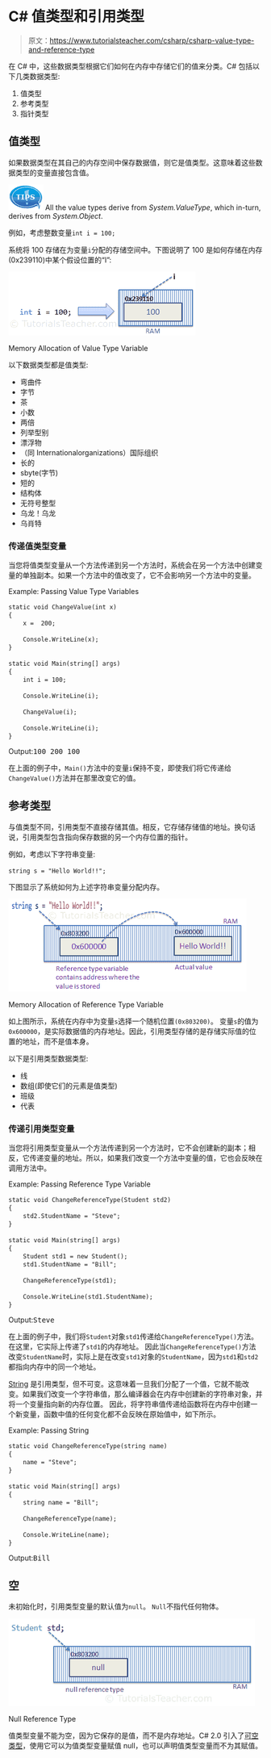 # C# 值类型和引用类型

> 原文：<https://www.tutorialsteacher.com/csharp/csharp-value-type-and-reference-type>

在 C# 中，这些数据类型根据它们如何在内存中存储它们的值来分类。C# 包括以下几类数据类型:

1.  值类型
2.  参考类型
3.  指针类型

## 值类型

如果数据类型在其自己的内存空间中保存数据值，则它是值类型。这意味着这些数据类型的变量直接包含值。

![tip](img/751bca76a769f8ad315ebee3fdf7d98e.png)  All the value types derive from *System.ValueType*, which in-turn, derives from *System.Object*.

例如，考虑整数变量`int i = 100;`

系统将 100 存储在为变量`i`分配的存储空间中。下图说明了 100 是如何存储在内存(0x239110)中某个假设位置的“I”:

[![](img/c71bd01e6176b8ff38a440cd15f950f8.png)](../../Content/images/csharp/value-type-memory-allocation.png) 

Memory Allocation of Value Type Variable



以下数据类型都是值类型:

*   弯曲件
*   字节
*   茶
*   小数
*   两倍
*   列举型别
*   漂浮物
*   （同 Internationalorganizations）国际组织
*   长的
*   sbyte(字节)
*   短的
*   结构体
*   无符号整型
*   乌龙！乌龙
*   乌肖特

### 传递值类型变量

当您将值类型变量从一个方法传递到另一个方法时，系统会在另一个方法中创建变量的单独副本。如果一个方法中的值改变了，它不会影响另一个方法中的变量。

Example: Passing Value Type Variables

```
static void ChangeValue(int x)
{
    x =  200;

    Console.WriteLine(x);
}

static void Main(string[] args)
{
    int i = 100;

    Console.WriteLine(i);

    ChangeValue(i);

    Console.WriteLine(i);
} 
```

Output:<samp>100
200
100</samp>

在上面的例子中，`Main()`方法中的变量`i`保持不变，即使我们将它传递给`ChangeValue()`方法并在那里改变它的值。

## 参考类型

与值类型不同，引用类型不直接存储其值。相反，它存储存储值的地址。换句话说，引用类型包含指向保存数据的另一个内存位置的指针。

例如，考虑以下字符串变量:

`string s = "Hello World!!";`

下图显示了系统如何为上述字符串变量分配内存。

[![](img/96bb4e58a37c1928177b0faf72810de9.png)](../../Content/images/csharp/raference-type-memory-allocation.png) 

Memory Allocation of Reference Type Variable



如上图所示，系统在内存中为变量`s`选择一个随机位置`(0x803200)`。 变量`s`的值为`0x600000`，是实际数据值的内存地址。因此，引用类型存储的是存储实际值的位置的地址，而不是值本身。

以下是引用类型数据类型:

*   线
*   数组(即使它们的元素是值类型)
*   班级
*   代表

### 传递引用类型变量

当您将引用类型变量从一个方法传递到另一个方法时，它不会创建新的副本；相反，它传递变量的地址。所以，如果我们改变一个方法中变量的值，它也会反映在调用方法中。

Example: Passing Reference Type Variable

```
static void ChangeReferenceType(Student std2)
{
    std2.StudentName = "Steve";
}

static void Main(string[] args)
{
    Student std1 = new Student();
    std1.StudentName = "Bill";

    ChangeReferenceType(std1);

    Console.WriteLine(std1.StudentName);
} 
```

Output:<samp>Steve</samp>

在上面的例子中，我们将`Student`对象`std1`传递给`ChangeReferenceType()`方法。在这里，它实际上传递了`std1`的内存地址。 因此当`ChangeReferenceType()`方法改变`StudentName`时，实际上是在改变`std1`对象的`StudentName`，因为`std1`和`std2`都指向内存中的同一个地址。

[String](/csharp/csharp-string) 是引用类型，但不可变。这意味着一旦我们分配了一个值，它就不能改变。如果我们改变一个字符串值，那么编译器会在内存中创建新的字符串对象，并将一个变量指向新的内存位置。 因此，将字符串值传递给函数将在内存中创建一个新变量，函数中值的任何变化都不会反映在原始值中，如下所示。

Example: Passing String

```
static void ChangeReferenceType(string name)
{
    name = "Steve";
}

static void Main(string[] args)
{
    string name = "Bill";

    ChangeReferenceType(name);

    Console.WriteLine(name);
} 
```

Output:<samp>Bill</samp>

## 空

未初始化时，引用类型变量的默认值为`null`。 `Null`不指代任何物体。

[![](img/b60d2f4ce81a401d799940c4bee836cc.png)](../../Content/images/csharp/null.png) 

Null Reference Type



值类型变量不能为空，因为它保存的是值，而不是内存地址。C# 2.0 引入了[可空类型](/csharp/csharp-nullable-types)，使用它可以为值类型变量赋值 null，也可以声明值类型变量而不为其赋值。